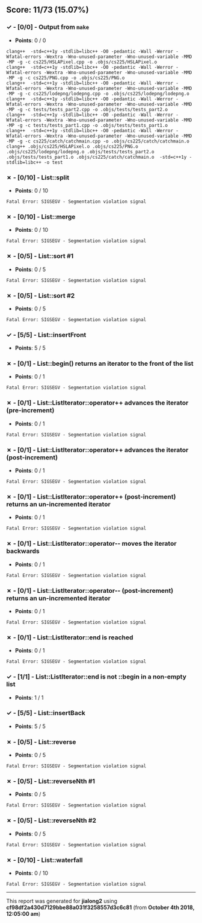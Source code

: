 


## Score: 11/73 (15.07%)


### ✓ - [0/0] - Output from `make`

- **Points**: 0 / 0


```
clang++  -std=c++1y -stdlib=libc++ -O0 -pedantic -Wall -Werror -Wfatal-errors -Wextra -Wno-unused-parameter -Wno-unused-variable -MMD -MP -g -c cs225/HSLAPixel.cpp -o .objs/cs225/HSLAPixel.o
clang++  -std=c++1y -stdlib=libc++ -O0 -pedantic -Wall -Werror -Wfatal-errors -Wextra -Wno-unused-parameter -Wno-unused-variable -MMD -MP -g -c cs225/PNG.cpp -o .objs/cs225/PNG.o
clang++  -std=c++1y -stdlib=libc++ -O0 -pedantic -Wall -Werror -Wfatal-errors -Wextra -Wno-unused-parameter -Wno-unused-variable -MMD -MP -g -c cs225/lodepng/lodepng.cpp -o .objs/cs225/lodepng/lodepng.o
clang++  -std=c++1y -stdlib=libc++ -O0 -pedantic -Wall -Werror -Wfatal-errors -Wextra -Wno-unused-parameter -Wno-unused-variable -MMD -MP -g -c tests/tests_part2.cpp -o .objs/tests/tests_part2.o
clang++  -std=c++1y -stdlib=libc++ -O0 -pedantic -Wall -Werror -Wfatal-errors -Wextra -Wno-unused-parameter -Wno-unused-variable -MMD -MP -g -c tests/tests_part1.cpp -o .objs/tests/tests_part1.o
clang++  -std=c++1y -stdlib=libc++ -O0 -pedantic -Wall -Werror -Wfatal-errors -Wextra -Wno-unused-parameter -Wno-unused-variable -MMD -MP -g -c cs225/catch/catchmain.cpp -o .objs/cs225/catch/catchmain.o
clang++ .objs/cs225/HSLAPixel.o .objs/cs225/PNG.o .objs/cs225/lodepng/lodepng.o .objs/tests/tests_part2.o .objs/tests/tests_part1.o .objs/cs225/catch/catchmain.o  -std=c++1y -stdlib=libc++ -o test

```


### ✗ - [0/10] - List::split

- **Points**: 0 / 10


```
Fatal Error: SIGSEGV - Segmentation violation signal
```


### ✗ - [0/10] - List::merge

- **Points**: 0 / 10


```
Fatal Error: SIGSEGV - Segmentation violation signal
```


### ✗ - [0/5] - List::sort #1

- **Points**: 0 / 5


```
Fatal Error: SIGSEGV - Segmentation violation signal
```


### ✗ - [0/5] - List::sort #2

- **Points**: 0 / 5


```
Fatal Error: SIGSEGV - Segmentation violation signal
```


### ✓ - [5/5] - List::insertFront

- **Points**: 5 / 5





### ✗ - [0/1] - List::begin() returns an iterator to the front of the list

- **Points**: 0 / 1


```
Fatal Error: SIGSEGV - Segmentation violation signal
```


### ✗ - [0/1] - List::ListIterator::operator++ advances the iterator (pre-increment)

- **Points**: 0 / 1


```
Fatal Error: SIGSEGV - Segmentation violation signal
```


### ✗ - [0/1] - List::ListIterator::operator++ advances the iterator (post-increment)

- **Points**: 0 / 1


```
Fatal Error: SIGSEGV - Segmentation violation signal
```


### ✗ - [0/1] - List::ListIterator::operator++ (post-increment) returns an un-incremented iterator

- **Points**: 0 / 1


```
Fatal Error: SIGSEGV - Segmentation violation signal
```


### ✗ - [0/1] - List::ListIterator::operator-- moves the iterator backwards

- **Points**: 0 / 1


```
Fatal Error: SIGSEGV - Segmentation violation signal
```


### ✗ - [0/1] - List::ListIterator::operator-- (post-increment) returns an un-incremented iterator

- **Points**: 0 / 1


```
Fatal Error: SIGSEGV - Segmentation violation signal
```


### ✗ - [0/1] - List::ListIterator::end is reached

- **Points**: 0 / 1


```
Fatal Error: SIGSEGV - Segmentation violation signal
```


### ✓ - [1/1] - List::ListIterator::end is not ::begin in a non-empty list

- **Points**: 1 / 1





### ✓ - [5/5] - List::insertBack

- **Points**: 5 / 5





### ✗ - [0/5] - List::reverse

- **Points**: 0 / 5


```
Fatal Error: SIGSEGV - Segmentation violation signal
```


### ✗ - [0/5] - List::reverseNth #1

- **Points**: 0 / 5


```
Fatal Error: SIGSEGV - Segmentation violation signal
```


### ✗ - [0/5] - List::reverseNth #2

- **Points**: 0 / 5


```
Fatal Error: SIGSEGV - Segmentation violation signal
```


### ✗ - [0/10] - List::waterfall

- **Points**: 0 / 10


```
Fatal Error: SIGSEGV - Segmentation violation signal
```


---

This report was generated for **jialong2** using **cf98df2a430d7129bbe88a031f3258557d3c6c81** (from **October 4th 2018, 12:05:00 am**)
